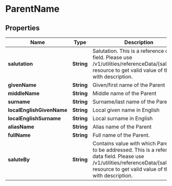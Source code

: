 # ParentName

## Properties
Name | Type | Description | Notes
------------ | ------------- | ------------- | -------------
**salutation** | **String** | Salutation. This is a reference data field. Please use /v1/utilities/referenceData/{salutation} resource to get valid value of this field with description. |  [optional]
**givenName** | **String** | Given/first name of the Parent | 
**middleName** | **String** | Middle name of the Parent |  [optional]
**surname** | **String** | Surname/last name of the Parent |  [optional]
**localEnglishGivenName** | **String** | Local given name in English |  [optional]
**localEnglishSurname** | **String** | Local surname in English |  [optional]
**aliasName** | **String** | Alias name of the Parent |  [optional]
**fullName** | **String** | Full name of the Parent. |  [optional]
**saluteBy** | **String** | Contains value with which Parent like to be addressed. This is a reference data field. Please use /v1/utilities/referenceData/{saluteBy} resource to get valid value of this field with description. |  [optional]
